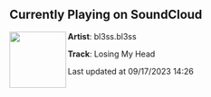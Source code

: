 ## Currently Playing on SoundCloud

[<img align="left" width="100" src="https://i1.sndcdn.com/artworks-NUHxDj6wU4W5-0-t500x500.jpg">](https://soundcloud.com/bl3ss-bl3ss/bl3ss-losing-my-head-demo)

**Artist**: bl3ss.bl3ss 

**Track**: Losing My Head

Last updated at 09/17/2023 14:26
